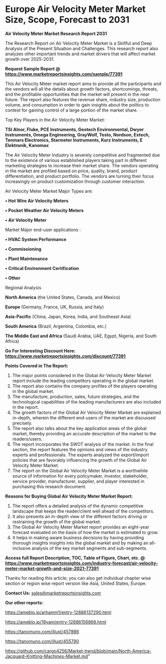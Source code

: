  # Europe Air Velocity Meter Market Size, Scope, Forecast to 2031

<strong>Air Velocity Meter Market Research Report 2031</strong>

The Research Report on Air Velocity Meter Market is a Skillful and Deep Analysis of the Present Situation and Challenges. This research report also analyzes other important trends and market drivers that will affect market growth over 2025-2031.

<strong>Request Sample Report @ <a href=https://www.marketreportsinsights.com/sample/77391>https://www.marketreportsinsights.com/sample/77391</a></strong>

This Air Velocity Meter market report aims to provide all the participants and the vendors will all the details about growth factors, shortcomings, threats, and the profitable opportunities that the market will present in the near future. The report also features the revenue share, industry size, production volume, and consumption in order to gain insights about the politics to contest for gaining control of a large portion of the market share.

Top Key Players in the Air Velocity Meter Market:

<strong>TSI Alnor, Fluke, PCE Instruments, Geotech Environmental, Dwyer Instruments, Omega Engineering, GrayWolf, Testo, Nordson, Extech, Tenmars Electronics, Starmeter Instruments, Kurz Instruments, E Elektronik, Kanomax</strong>

The Air Velocity Meter Industry is severely competitive and fragmented due to the existence of various established players taking part in different marketing strategies to increase their market share. The vendors operating in the market are profiled based on price, quality, brand, product differentiation, and product portfolio. The vendors are turning their focus increasingly on product customization through customer interaction.

Air Velocity Meter Market Major Types are:

<strong>• Hot Wire Air Velocity Meters

• Pocket Weather Air Velocity Meters

• Air Velocity Meter</strong>

Market Major end-user applications :

<strong>• HVAC System Performance

• Commissioning

• Plant Maintenance

• Critical Environment Certification

• Other</strong>

Regional Analysis

</u><strong><b>North America</b></strong> (the United States, Canada, and Mexico)

<strong><b>Europe </b></strong>(Germany, France, UK, Russia, and Italy)

<strong><b>Asia-Pacific</b></strong> (China, Japan, Korea, India, and Southeast Asia)

<strong><b>South America</b></strong> (Brazil, Argentina, Colombia, etc.)

<strong><b>The Middle East and Africa</b></strong> (Saudi Arabia, UAE, Egypt, Nigeria, and South Africa)

<strong>Go For Interesting Discount Here: <a href=https://www.marketreportsinsights.com/discount/77391>https://www.marketreportsinsights.com/discount/77391</a></strong>

<strong>Points Covered in The Report:</strong>
<ol>
  <li>The major points considered in the Global Air Velocity Meter Market report include the leading competitors operating in the global market.</li>
  <li>The report also contains the company profiles of the players operating in the global market.</li>
  <li>The manufacture, production, sales, future strategies, and the technological capabilities of the leading manufacturers are also included in the report.</li>
  <li>The growth factors of the Global Air Velocity Meter Market are explained in-depth, wherein the different end-users of the market are discussed precisely.</li>
  <li>The report also talks about the key application areas of the global market, thereby providing an accurate description of the market to the readers/users.</li>
  <li>The report incorporates the SWOT analysis of the market. In the final section, the report features the opinions and views of the industry experts and professionals. The experts analyzed the export/import policies that are favorably influencing the growth of the Global Air Velocity Meter Market.</li>
  <li>The report on the Global Air Velocity Meter Market is a worthwhile source of information for every policymaker, investor, stakeholder, service provider, manufacturer, supplier, and player interested in purchasing this research document.</li>
</ol>
<strong>Reasons for Buying Global Air Velocity Meter Market Report:</strong>

<ol>
  <li>The report offers a detailed analysis of the dynamic competitive landscape that keeps the reader/client well ahead of the competitors.</li>
  <li>It also presents an in-depth view of the different factors driving or restraining the growth of the global market.</li>
  <li>The Global Air Velocity Meter Market report provides an eight-year forecast evaluated on the basis of how the market is estimated to grow.</li>
  <li>It helps in making aware business decisions by having providing thorough insights insights into the global market and by making an all-inclusive analysis of the key market segments and sub-segments.</li>
</ol>
<strong>Access full Report Description, TOC, Table of Figure, Chart, etc. @ <a href=https://www.marketreportsinsights.com/industry-forecast/air-velocity-meter-market-growth-and-size-2021-77391>https://www.marketreportsinsights.com/industry-forecast/air-velocity-meter-market-growth-and-size-2021-77391</a></strong>


Thanks for reading this article; you can also get individual chapter wise section or region wise report version like Asia, United States, Europe.

<strong>Contact Us:</strong>
sales@marketreportsinsights.com

<strong>Our other reports:</strong>

<a href=https://ameblo.jp/arhamm1/entry-12886137290.html>https://ameblo.jp/arhamm1/entry-12886137290.html</a>

<a href=https://ameblo.jp/18yam/entry-12886156866.html>https://ameblo.jp/18yam/entry-12886156866.html</a>

<a href=https://tanomuno.com/illust/457886>https://tanomuno.com/illust/457886</a>

<a href=https://tanomuno.com/illust/455790>https://tanomuno.com/illust/455790</a>

<a href=https://github.com/cargo4256/Market-trend/blob/main/North-America-Jacquard-Knitting-Machines-Market.md>https://github.com/cargo4256/Market-trend/blob/main/North-America-Jacquard-Knitting-Machines-Market.md</a>"
